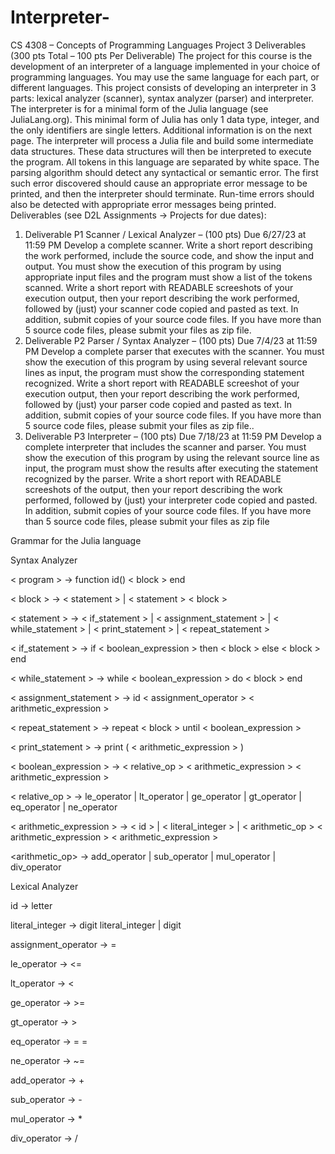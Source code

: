 # Interpreter-
CS 4308 – Concepts of Programming Languages Project
3 Deliverables (300 pts Total – 100 pts Per Deliverable)
The project for this course is the development of an interpreter of a language implemented
in your choice of programming languages. You may use the same language for each part, 
or different languages.
This project consists of developing an interpreter in 3 parts: lexical analyzer (scanner), 
syntax analyzer (parser) and interpreter. The interpreter is for a minimal form of the 
Julia language (see JuliaLang.org). This minimal form of Julia has only 1 data type,
integer, and the only identifiers are single letters. Additional information is on the next page.
The interpreter will process a Julia file and build some intermediate data structures. These 
data structures will then be interpreted to execute the program. All tokens in this language 
are separated by white space. The parsing algorithm should detect any syntactical or 
semantic error. The first such error discovered should cause an appropriate error message 
to be printed, and then the interpreter should terminate. Run-time errors should also be 
detected with appropriate error messages being printed.
Deliverables (see D2L Assignments -> Projects for due dates):
1. Deliverable P1 Scanner / Lexical Analyzer – (100 pts) Due 6/27/23 at 11:59 PM
Develop a complete scanner. Write a short report describing the work performed, include the 
source code, and show the input and output. You must show the execution of this program by 
using appropriate input files and the program must show a list of the tokens scanned. Write a 
short report with READABLE screeshots of your execution output, then your report describing 
the work performed, followed by (just) your scanner code copied and pasted as text. In 
addition, submit copies of your source code files. If you have more than 5 source code files, 
please submit your files as zip file.
2. Deliverable P2 Parser / Syntax Analyzer – (100 pts) Due 7/4/23 at 11:59 PM
Develop a complete parser that executes with the scanner. You must show the execution of 
this program by using several relevant source lines as input, the program must show the 
corresponding statement recognized. Write a short report with READABLE screeshot of your 
execution output, then your report describing the work performed, followed by (just) your
parser code copied and pasted as text. In addition, submit copies of your source code files. If 
you have more than 5 source code files, please submit your files as zip file..
3. Deliverable P3 Interpreter – (100 pts) Due 7/18/23 at 11:59 PM 
Develop a complete interpreter that includes the scanner and parser. You must show the 
execution of this program by using the relevant source line as input, the program must show 
the results after executing the statement recognized by the parser. Write a short report with
READABLE screeshots of the output, then your report describing the work performed, followed 
by (just) your interpreter code copied and pasted. In addition, submit copies of your source 
code files. If you have more than 5 source code files, please submit your files as zip file

Grammar for the Julia language

Syntax Analyzer

< program > → function id() < block > end 

< block > → < statement > | < statement > < block >

< statement > → < if_statement > | < assignment_statement > | < while_statement > |
< print_statement > | < repeat_statement >

< if_statement > → if < boolean_expression > then < block > else < block > end

< while_statement > → while < boolean_expression > do < block > end

< assignment_statement > -> id < assignment_operator > < arithmetic_expression >

< repeat_statement > -> repeat < block > until < boolean_expression >

< print_statement > → print ( < arithmetic_expression > )

< boolean_expression > → < relative_op > < arithmetic_expression > < arithmetic_expression >

< relative_op > → le_operator | lt_operator | ge_operator | gt_operator | eq_operator |
ne_operator

< arithmetic_expression > → < id > | < literal_integer > | < arithmetic_op >
< arithmetic_expression >
< arithmetic_expression >

<arithmetic_op> → add_operator | sub_operator | mul_operator | div_operator


Lexical Analyzer

id → letter

literal_integer → digit literal_integer | digit

assignment_operator → =

le_operator → <=

lt_operator → <

ge_operator → >=

gt_operator → >

eq_operator → = =

ne_operator → ~=

add_operator → +

sub_operator → -

mul_operator → *

div_operator → /

